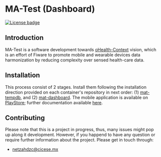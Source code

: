 # MA-Test (Dashboard)

[![License badge](https://img.shields.io/badge/license-MIT-blue.svg)](https://opensource.org/licenses/MIT)

## Introduction

MA-Test is a software development towards [oHealth-Context](https://github.com/netzahdzc/oHealth-Context) vision, which is an effort of Fiware to promote mobile and wearable devices data harmonization by reducing complexity over sensed health-care data.

## Installation 

This process consist of 2 stages. Install them following the installation direction provided on each container's repository in next order: (1) [mat-tempdb](https://github.com/netzahdzc/mat-tempdb/blob/master/installation_mysql.md), and (2) [mat-dashboard](https://github.com/netzahdzc/mat-dashboard/blob/master/installation_dashboard.md). The mobile application is available on [PlayStore](https://play.google.com/store/apps/details?id=com.cicese.android.matest); further documentation available [here](https://ma-test-fiware.readthedocs.io/en/latest/).


## Contributing

Please note that this is a project in progress, thus, many issues might pop up along it development. However, if you happend to have any question or require further information about the project. Please get in touch through:

* [netzahdzc@cicese.mx](mailto:netzahdzc@cicese.mx)